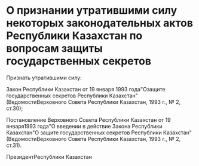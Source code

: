 # О признании утратившими силу некоторых законодательных актов Республики Казахстан по вопросам защиты государственных секретов

Признать утратившими силу:

Закон Республики Казахстан от 19 января 1993 года"Озащите государственных секретов Республики Казахстан" (ВедомостиВерховного Совета Республики Казахстан, 1993 г., № 2, ст.30);

Постановление Верховного Совета Республики Казахстан от 19 января1993 года"О введении в действие Закона Республики Казахстан"О защите государственных секретов Республики Казахстан" (ВедомостиВерховного Совета Республики Казахстан, 1993 г., № 2, ст.31).

ПрезидентРеспублики Казахстан

